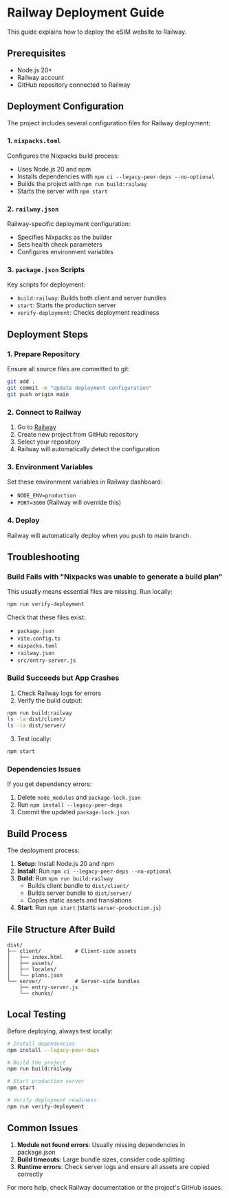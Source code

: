 # Railway Deployment Guide

This guide explains how to deploy the eSIM website to Railway.

## Prerequisites

- Node.js 20+
- Railway account
- GitHub repository connected to Railway

## Deployment Configuration

The project includes several configuration files for Railway deployment:

### 1. `nixpacks.toml`
Configures the Nixpacks build process:
- Uses Node.js 20 and npm
- Installs dependencies with `npm ci --legacy-peer-deps --no-optional`
- Builds the project with `npm run build:railway`
- Starts the server with `npm start`

### 2. `railway.json`
Railway-specific deployment configuration:
- Specifies Nixpacks as the builder
- Sets health check parameters
- Configures environment variables

### 3. `package.json` Scripts
Key scripts for deployment:
- `build:railway`: Builds both client and server bundles
- `start`: Starts the production server
- `verify-deployment`: Checks deployment readiness

## Deployment Steps

### 1. Prepare Repository
Ensure all source files are committed to git:
```bash
git add .
git commit -m "Update deployment configuration"
git push origin main
```

### 2. Connect to Railway
1. Go to [Railway](https://railway.app)
2. Create new project from GitHub repository
3. Select your repository
4. Railway will automatically detect the configuration

### 3. Environment Variables
Set these environment variables in Railway dashboard:
- `NODE_ENV=production`
- `PORT=3000` (Railway will override this)

### 4. Deploy
Railway will automatically deploy when you push to main branch.

## Troubleshooting

### Build Fails with "Nixpacks was unable to generate a build plan"

This usually means essential files are missing. Run locally:
```bash
npm run verify-deployment
```

Check that these files exist:
- `package.json`
- `vite.config.ts`
- `nixpacks.toml`
- `railway.json`
- `src/entry-server.js`

### Build Succeeds but App Crashes

1. Check Railway logs for errors
2. Verify the build output:
```bash
npm run build:railway
ls -la dist/client/
ls -la dist/server/
```

3. Test locally:
```bash
npm start
```

### Dependencies Issues

If you get dependency errors:
1. Delete `node_modules` and `package-lock.json`
2. Run `npm install --legacy-peer-deps`
3. Commit the updated `package-lock.json`

## Build Process

The deployment process:
1. **Setup**: Install Node.js 20 and npm
2. **Install**: Run `npm ci --legacy-peer-deps --no-optional`
3. **Build**: Run `npm run build:railway`
   - Builds client bundle to `dist/client/`
   - Builds server bundle to `dist/server/`
   - Copies static assets and translations
4. **Start**: Run `npm start` (starts `server-production.js`)

## File Structure After Build

```
dist/
├── client/           # Client-side assets
│   ├── index.html
│   ├── assets/
│   ├── locales/
│   └── plans.json
└── server/           # Server-side bundles
    ├── entry-server.js
    └── chunks/
```

## Local Testing

Before deploying, always test locally:
```bash
# Install dependencies
npm install --legacy-peer-deps

# Build the project
npm run build:railway

# Start production server
npm start

# Verify deployment readiness
npm run verify-deployment
```

## Common Issues

1. **Module not found errors**: Usually missing dependencies in package.json
2. **Build timeouts**: Large bundle sizes, consider code splitting
3. **Runtime errors**: Check server logs and ensure all assets are copied correctly

For more help, check Railway documentation or the project's GitHub issues. 